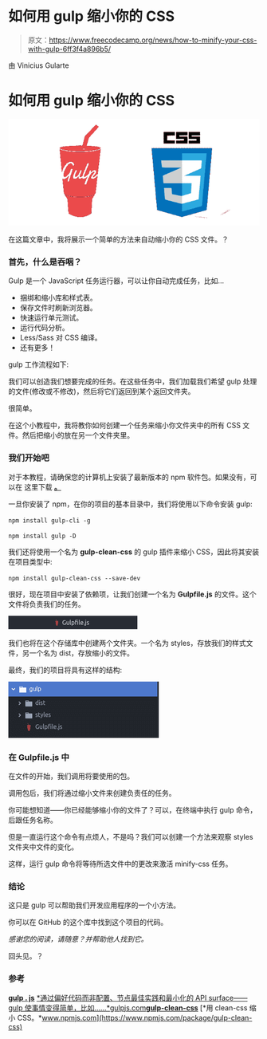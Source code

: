 # 如何用 gulp 缩小你的 CSS

> 原文：<https://www.freecodecamp.org/news/how-to-minify-your-css-with-gulp-6ff3f4a896b5/>

由 Vinicius Gularte

# 如何用 gulp 缩小你的 CSS

![1*buKin7TOLVwnO4affvO8Qg](img/ab9dccc907136b0f1545a2786a23e138.png)

在这篇文章中，我将展示一个简单的方法来自动缩小你的 CSS 文件。？

### **首先，什么是吞咽？**

Gulp 是一个 JavaScript 任务运行器，可以让你自动完成任务，比如…

*   捆绑和缩小库和样式表。
*   保存文件时刷新浏览器。
*   快速运行单元测试。
*   运行代码分析。
*   Less/Sass 对 CSS 编译。
*   还有更多！

gulp 工作流程如下:

我们可以创造我们想要完成的任务。在这些任务中，我们加载我们希望 gulp 处理的文件(修改或不修改)，然后将它们返回到某个返回文件夹。

很简单。

在这个小教程中，我将教你如何创建一个任务来缩小你文件夹中的所有 CSS 文件。然后把缩小的放在另一个文件夹里。

### 我们开始吧

对于本教程，请确保您的计算机上安装了最新版本的 npm 软件包。如果没有，可以在 这里下载 [**。**](http://www.npmjs.com)

一旦你安装了 npm，在你的项目的基本目录中，我们将使用以下命令安装 gulp:

`npm install gulp-cli -g`

`npm install gulp -D`

我们还将使用一个名为 **gulp-clean-css** 的 gulp 插件来缩小 CSS，因此将其安装在项目类型中:

`npm install gulp-clean-css --save-dev`

很好，现在项目中安装了依赖项，让我们创建一个名为 **Gulpfile.js** 的文件。这个文件将负责我们的任务。

![1*RHjTJ_6QntCKKKnuZm_ndA](img/71c0484c9e375c27f1237844025f8526.png)

我们也将在这个存储库中创建两个文件夹。一个名为 styles，存放我们的样式文件，另一个名为 dist，存放缩小的文件。

最终，我们的项目将具有这样的结构:

![1*dLew0FI0XbGbyxKuCIadGA](img/887f6d5af6c175fedc2307cc6804221f.png)

### 在 Gulpfile.js 中

在文件的开始，我们调用将要使用的包。

调用包后，我们将通过缩小文件来创建负责任的任务。

你可能想知道——你已经能够缩小你的文件了？可以，在终端中执行 gulp 命令，后跟任务名称。

但是一直运行这个命令有点烦人，不是吗？我们可以创建一个方法来观察 styles 文件夹中文件的变化。

这样，运行 gulp 命令将等待所选文件中的更改来激活 minify-css 任务。

### 结论

这只是 gulp 可以帮助我们开发应用程序的一个小方法。

你可以在 GitHub 的这个库中找到这个项目的代码。

*感谢您的阅读，请随意？并帮助他人找到它。*

回头见。？

### 参考

[**gulp . js**](https://gulpjs.com/)
[*通过偏好代码而非配置、节点最佳实践和最小化的 API surface——gulp 使事情变得简单，比如……*gulpjs.com](https://gulpjs.com/)[**gulp-clean-css**](https://www.npmjs.com/package/gulp-clean-css)
[*用 clean-css 缩小 CSS。*www.npmjs.com](https://www.npmjs.com/package/gulp-clean-css)